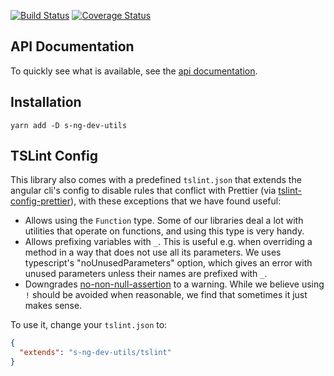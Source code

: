 [![Build Status](https://travis-ci.org/simontonsoftware/s-ng-dev-utils.svg?branch=master)](https://travis-ci.org/simontonsoftware/s-ng-dev-utils) [![Coverage Status](https://coveralls.io/repos/github/simontonsoftware/s-ng-dev-utils/badge.svg?branch=master)](https://coveralls.io/github/simontonsoftware/s-ng-dev-utils?branch=master)

## API Documentation

To quickly see what is available, see the [api documentation](https://simontonsoftware.github.io/s-ng-dev-utils/typedoc).

## Installation

```
yarn add -D s-ng-dev-utils
```

## TSLint Config

This library also comes with a predefined `tslint.json` that extends the angular cli's config to disable rules that conflict with Prettier (via [tslint-config-prettier](https://github.com/prettier/tslint-config-prettier)), with these exceptions that we have found useful:

- Allows using the `Function` type. Some of our libraries deal a lot with utilities that operate on functions, and using this type is very handy.
- Allows prefixing variables with `_`. This is useful e.g. when overriding a method in a way that does not use all its parameters. We uses typescript's "noUnusedParameters" option, which gives an error with unused parameters unless their names are prefixed with `_`.
- Downgrades [no-non-null-assertion](https://palantir.github.io/tslint/rules/no-non-null-assertion/) to a warning. While we believe using `!` should be avoided when reasonable, we find that sometimes it just makes sense.

To use it, change your `tslint.json` to:

```json
{
  "extends": "s-ng-dev-utils/tslint"
}
```
